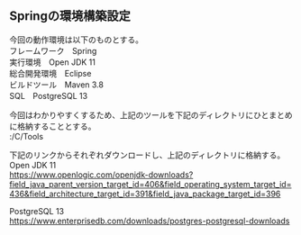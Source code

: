 ## Springの環境構築設定

今回の動作環境は以下のものとする。  
フレームワーク　Spring  
実行環境　Open JDK 11  
総合開発環境　Eclipse  
ビルドツール　Maven 3.8   
SQL　PostgreSQL 13  

今回はわかりやすくするため、上記のツールを下記のディレクトリにひとまとめに格納することとする。  
:/C/Tools  

下記のリンクからそれぞれダウンロードし、上記のディレクトリに格納する。  
Open JDK 11  
https://www.openlogic.com/openjdk-downloads?field_java_parent_version_target_id=406&field_operating_system_target_id=436&field_architecture_target_id=391&field_java_package_target_id=396  

PostgreSQL 13  
https://www.enterprisedb.com/downloads/postgres-postgresql-downloads  

